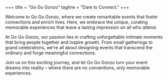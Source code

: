 +++
title = "Go Go Gonzo"
tagline = "Dare to Connect."
+++

Welcome to Go Go Gonzo, where we create remarkable events that foster connections and enrich lives. Here, we embrace the unique, curating memorable experiences that leave a lasting impression on all who attend.

At Go Go Gonzo, our passion lies in crafting unforgettable initmate moments that bring people together and inspire growth. From small gatherings to grand celebrations, we're all about designing events that transcend the ordinary and forge meaningful connections.

Join us on this exciting journey, and let Go Go Gonzo turn your event dreams into reality – where there are no conventions, only memorable experiences. 